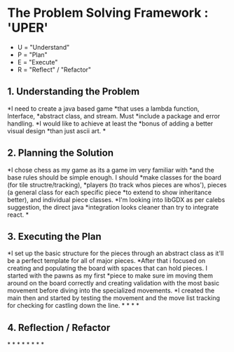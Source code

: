 <h1>The Problem Solving Framework : 'UPER'</h1>

- U = "Understand"
- P = "Plan"
- E = "Execute"
- R = "Reflect" / "Refactor"

<h2>1. Understanding the Problem</h2>
*I need to create a java based game
*that uses a lambda function, Interface,
*abstract class, and stream. Must 
*include a package and error handling.
*I would like to achieve at least the 
*bonus of adding a better visual design 
*than just ascii art.
*
<h2>
    2. Planning the Solution
</h2>
*I chose chess as my game as its a game im very familiar with
*and the base rules should be simple enough. I should
*make classes for the board (for tile structre/tracking),
*players (to track whos pieces are whos'), pieces (a general class for each specific piece
*to extend to show inheritance better), and individual piece classes. 
*I'm looking into libGDX as per calebs suggestion, the direct java
*integration looks cleaner than try to integrate react.
*
<h2>
    3. Executing the Plan
</h2>
*I set up the basic structure for the pieces through an abstract class as it'll be a perfect template for all of major pieces.
*After that i focused on creating and populating the board with spaces that can hold pieces. I started with the pawns as my first
*piece to make sure im moving them around on the board correctly and creating validation with the most basic movement before diving into the specialized movements.
*I created the main then and started by testing the movement and the move list tracking for checking for castling down the line.
*
*
*
*
<h2>
    4. Reflection / Refactor
</h2>
*
*
*
*
*
*
*
*
